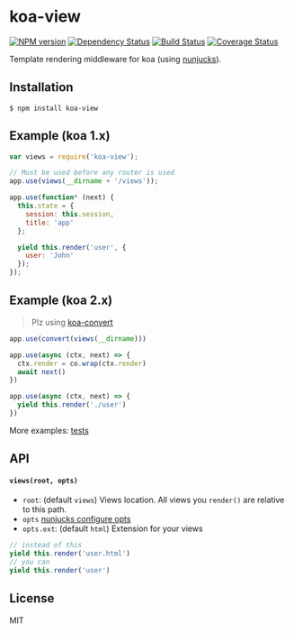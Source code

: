 # koa-view

[![NPM version](https://img.shields.io/npm/v/koa-view.svg)](https://www.npmjs.com/package/koa-view)
[![Dependency Status](https://david-dm.org/d-band/koa-view.svg)](https://david-dm.org/d-band/koa-view)
[![Build Status](https://travis-ci.org/d-band/koa-view.svg?branch=master)](https://travis-ci.org/d-band/koa-view)
[![Coverage Status](https://coveralls.io/repos/github/d-band/koa-view/badge.svg?branch=master)](https://coveralls.io/github/d-band/koa-view?branch=master)

Template rendering middleware for koa (using [nunjucks](https://github.com/mozilla/nunjucks)).

## Installation

```
$ npm install koa-view
```

## Example (koa 1.x)

```js
var views = require('koa-view');

// Must be used before any router is used
app.use(views(__dirname + '/views'));

app.use(function* (next) {
  this.state = {
    session: this.session,
    title: 'app'
  };

  yield this.render('user', {
    user: 'John'
  });
});
```

## Example (koa 2.x)

> Plz using [koa-convert](https://github.com/koajs/convert)

```js
app.use(convert(views(__dirname)))

app.use(async (ctx, next) => {
  ctx.render = co.wrap(ctx.render)
  await next()
})

app.use(async (ctx, next) => {
  yield this.render('./user')
})
```

More examples: [tests](./test/index.js)

## API

#### `views(root, opts)`

* `root`: (default `views`) Views location. All views you `render()` are relative to this path.
* `opts` [nunjucks configure opts](http://mozilla.github.io/nunjucks/api.html#configure)
* `opts.ext`: (default `html`) Extension for your views

```js
// instead of this
yield this.render('user.html')
// you can
yield this.render('user')
```

## License

MIT
